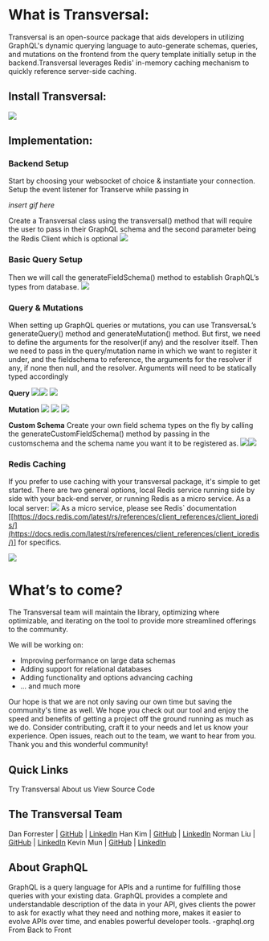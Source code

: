 # What is Transversal:

Transversal is an open-source package that aids developers in utilizing GraphQL's dynamic querying language to auto-generate schemas, queries, and mutations on the frontend from the query template initially setup in the backend.Transversal leverages Redis' in-memory caching mechanism to quickly reference server-side caching.

## Install Transversal:

![](https://lh6.googleusercontent.com/o-e2aJ0xMYYx31zD8FYuc0PdFYfyN_FH1-qJcfXPcN3AF3rcqBRok3-GL0VFEpBApkMjplZY-_2KoMTudkr5qwRFdYm-M4uF1L8Luxf4eEfX8FaTuX5jAQO9obvKyae-hIVi1WoIOw_Ra5TQRg)

## Implementation:

### Backend Setup

Start by choosing your websocket of choice & instantiate your connection.
Setup the event listener for Transerve while passing in

_insert gif here_

Create a Transversal class using the transversal() method that will require the user to pass in their GraphQL schema and the second parameter being the Redis Client which is optional
![](https://lh6.googleusercontent.com/Pz7v2Jf3MF0dFQOaLdnSZFhDFEo0oSmlP_xCHEidO3ZuiEZSEBAczwZYYx9ryY0zLFNhyOTP6sZuNzTiOtXlpQNezpi-N7JDySdgjO-4NerbNe-vLfTjp7npNjqRtbv0uChVDmPGK87ENTEnaA)

### Basic Query Setup

Then we will call the generateFieldSchema() method to establish GraphQL’s types from database.
![](https://lh4.googleusercontent.com/ZQEVspqjZAC3RsvHRCRxr65nscTu3wHx0SgAoaZMc11Q6GatmWUayKM0CUuGGnSOp-xSuDv2QhpqRbo0u7bYQzM5T5218e2agnNuxdQ2IPySsjPKEhdpvszk_X7kktb_jNbTBWEtrRwxAUWqMQ)

### Query & Mutations

When setting up GraphQL queries or mutations, you can use TransversaL’s generateQuery() method and generateMutation() method. But first, we need to define the arguments for the resolver(if any) and the resolver itself. Then we need to pass in the query/mutation name in which we want to register it under, and the fieldschema to reference, the arguments for the resolver if any, if none then null, and the resolver. Arguments will need to be statically typed accordingly

**Query**
![](https://lh5.googleusercontent.com/nheO8gRgDGw5j1NbyosGIGMJUc4g20JVyD4R5CjQo50wo14-tAb9CwONqF-MoOZtBSVgSYGZlrxXfh_pC91jC2m3tzvG4PVoAvgy1Op1jYoeSCSXH-RzlS_z4weRQF8SJjuoUJi60v5S1j1tZQ)![](https://lh3.googleusercontent.com/MmyeJv6jizcODdnXR9c4JOJnYpHHRUpV79ylD9_IUv5ssZ4wtIgcsakMqIn1ZuBmGsbX-nvmOddxN4mVimzARK-7dHDtmTyY60vaT8nZBjPOuFIFmFIdtnjAO_9WMO1zlAUUr3cLYzXwvko5yg)
![](https://lh3.googleusercontent.com/pkmWYxFdUAryIZ5B9JLqCIXbx5zazNMMoC09LQFEBeTv3hslJLFDjIPZWVrKrcbjg9zhcnlel1PHQjXfE1z7q1SQyYN2jvF1cTg1nMwpZzt8-tMMwlP-LbeyARR7W_9mLdJcJ2XUbASrDWry5w)

**Mutation**
![](https://lh6.googleusercontent.com/xsu30cm2H0B3hF1Ve3rUtasAv-kOHeGwVatmeGUxRUrXyu2TU0jw2e-SJMuwMQVcps_cwiv8cjKt72EqsXBFddl8O8KokWjG5oa6-X0qxH3hkJC66iJJwPAqVDlzjAqL0lfBWPb-TVBbFbdMog)
![](https://lh4.googleusercontent.com/26MTNlF-tsXu7ILAOHS8-oVjmIWC0jrn3iBRAjY5s_tinHoo90NZzyDPp3xLjw9oZS5PmF2b-Qdwr5E-ZYkgxiosKt8P84Z1OQL-DgrTNjNHkAjJZ6GrsBw8fO-1jnNhZs-ohvzEV7m_coPj1g)
![](https://lh5.googleusercontent.com/wEhiE4XI_yRZK4sCg_XJIWj0g19k8xfF5oJfUrz2JMdFB9izvy-SrC160Q43uWh2z6DBGaQnM9zWqOEClaXGbODvDTWHaVP5APiEJ6sz59rVVi128YLZCF1a0fJAbkU0wTadA_Sh6YqQhuxIhg)

**Custom Schema**
Create your own field schema types on the fly by calling the generateCustomFieldSchema() method by passing in the customschema and the schema name you want it to be registered as.
![](https://lh5.googleusercontent.com/6Om10T8bO87AetjPYc0AkUrbRBHZd-5RBWfGjxoX7NACER8L-3jXZP_5jNmSj-Znkcpg2BxMwtLqqXOjUmZBe3z53I3VE0oMQHG9NEv168iIEB-05ah-YRIfd7weUkTt49M3mViCt8M4LzlTvw)![](https://lh4.googleusercontent.com/QQgxlj8X-lgh79pK8y_Q57h-9qY2U4InDRKQSTEt9ynnJ01mZ5JCaH2gkWJ6OiRR71mPCMekYZKyG6hLtiAyJRqnGwfo2s0LftEuJOsZX0aWISPU3kKuTKXI5-N5yxNUXhDVyUCZdPSdpIyGQQ)

### Redis Caching

If you prefer to use caching with your transversal package, it's simple to get started. There are two general options, local Redis service running side by side with your back-end server, or running Redis as a micro service.
As a local server:
![](https://lh5.googleusercontent.com/7rEzSCZc_EXShKSBaaBWQgWdwNil_d2WsT555mjAzC_T3pNBBr2jUXL8DrfLLBDckSoRi_hO3cLXKzcAf3w7xe0HyLzo8XDTsVRgTXoIdciTyjfqI4gy2VoA-J0z2xzIRNDB3UPlMEW5H3nrJw)
As a micro service, please see Redis` documentation [[https://docs.redis.com/latest/rs/references/client_references/client_ioredis/](https://docs.redis.com/latest/rs/references/client_references/client_ioredis/)] for specifics.

![](https://lh6.googleusercontent.com/vUPeRicPxKTLhghhaR3X3PcQLApCZ9ZAayNdZayAGFLr7xfQLxUYZ4PDe2_lAnf_8ixzPmnvEEgueNM3kHlVA5qa5SdhHUHxsPtxunGoNEMSNqQ2wmp1ULmlNkiFzh18py0QabP0YlQddF0sMg)

# What’s to come?

The Transversal team will maintain the library, optimizing where optimizable, and iterating on the tool to provide more streamlined offerings to the community.

We will be working on:

- Improving performance on large data schemas
- Adding support for relational databases
- Adding functionality and options advancing caching
- … and much more

Our hope is that we are not only saving our own time but saving the community's time as well. We hope you check out our tool and enjoy the speed and benefits of getting a project off the ground running as much as we do. Consider contributing, craft it to your needs and let us know your experience. Open issues, reach out to the team, we want to hear from you.
Thank you and this wonderful community!

## Quick Links

Try Transversal
About us
View Source Code

## The Transversal Team

Dan Forrester | [GitHub](https://github.com/daniel-forrester) | [LinkedIn](https://www.linkedin.com/in/danielforrester/)
Han Kim | [GitHub](https://github.com/han900204) | [LinkedIn](https://www.linkedin.com/in/han900204/)
Norman Liu | [GitHub](https://github.com/normsliu) | [LinkedIn](https://www.linkedin.com/in/norm-liu/)
Kevin Mun | [GitHub](https://github.com/kmun94) | [LinkedIn](https://www.linkedin.com/in/kevinmun94/)

## About GraphQL

GraphQL is a query language for APIs and a runtime for fulfilling those queries with your existing data. GraphQL provides a complete and understandable description of the data in your API, gives clients the power to ask for exactly what they need and nothing more, makes it easier to evolve APIs over time, and enables powerful developer tools. -graphql.org
From Back to Front
